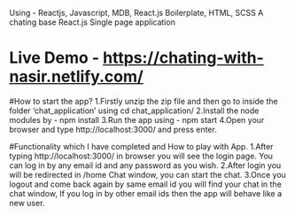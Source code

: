 Using - Reactjs, Javascript, MDB, React.js Boilerplate, HTML, SCSS
A chating base React.js Single page application

# Live Demo - https://chating-with-nasir.netlify.com/

#How to start the app?
1.Firstly unzip the zip file and then go to inside the folder ‘chat_application’ using cd chat_application/
2.Install the node modules by -  npm install
3.Run the app using - npm start
4.Open your browser and type http://localhost:3000/ and press enter.

#Functionality which I have completed and How to play with App.
1.After typing http://localhost:3000/ in browser you will see the login page. You can log in by any email id and any password as you wish.
2.After login you will be redirected in /home Chat window, you can start the chat.
3.Once you logout and come back again by same email id you will find your chat in the chat window, If you log in by other email ids then the app will behave like a new user. 

